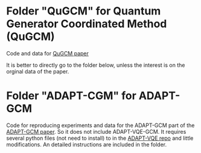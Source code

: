 # Folder "QuGCM" for Quantum Generator Coordinated Method (QuGCM)

Code and data for [QuGCM paper](https://journals.aps.org/prresearch/abstract/10.1103/PhysRevResearch.5.023200)

It is better to directly go to the folder below, unless the interest is on the orginal data of the paper.

# Folder "ADAPT-CGM" for ADAPT-GCM

Code for reproducing experiments and data for the ADAPT-GCM part of the [ADAPT-GCM paper](https://arxiv.org/abs/2312.07691). So it does not include ADAPT-VQE-GCM. It requires several python files (not need to install) to in the [ADAPT-VQE repo](https://github.com/mayhallgroup/adapt-vqe) and little modifications. An detailed instructions are included in the folder.